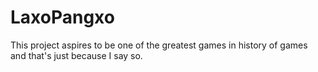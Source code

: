 # LaxoPangxo
This project aspires to be one of the greatest games in history of games and that's just because I say so. 
